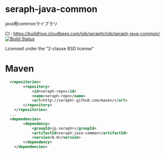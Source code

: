 seraph-java-common
==================

java用commonライブラリ

CI : https://buildhive.cloudbees.com/job/seraphr/job/seraph-java-common/
[![Build Status](https://buildhive.cloudbees.com/job/seraphr/job/seraph-java-common/badge/icon)](https://buildhive.cloudbees.com/job/seraphr/job/seraph-java-common/)

Licensed under the "2-clause BSD license"


Maven
=====

```xml
  <repositories>
		<repository>
			<id>seraph-repo</id>
			<name>seraph-repo</name>
			<url>http://seraphr.github.com/maven/</url>
		</repository>
	</repositories>
  ...
  <dependencies>
		<dependency>
			<groupId>jp.seraphr</groupId>
			<artifactId>seraph-java-common</artifactId>
			<version>0.8</version>
		</dependency>
	</dependencies>
```